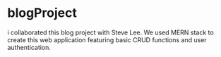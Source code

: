 # blogProject

i collaborated this blog project with Steve Lee. 
We used MERN stack to create this web application featuring basic CRUD functions and user authentication. 
